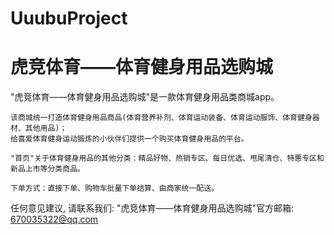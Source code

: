 # UuubuProject
# 虎竞体育——体育健身用品选购城

  "虎竞体育——体育健身用品选购城"是一款体育健身用品类商城app。
      
    该商城统一打造体育健身用品商品(体育营养补剂、体育运动装备、体育运动服饰、体育健身器材、其他用品)；
    给喜爱体育健身运动锻炼的小伙伴们提供一个购买体育健身用品的平台。
    
    "首页"关于体育健身用品的其他分类：精品好物、热销专区、每日优选、甩尾清仓、特惠专区和新品上市等分类商品。

    下单方式：直接下单、购物车批量下单结算、由商家统一配送。

  任何意见建议, 请联系我们:
  "虎竞体育——体育健身用品选购城"官方邮箱: 670035322@qq.com
